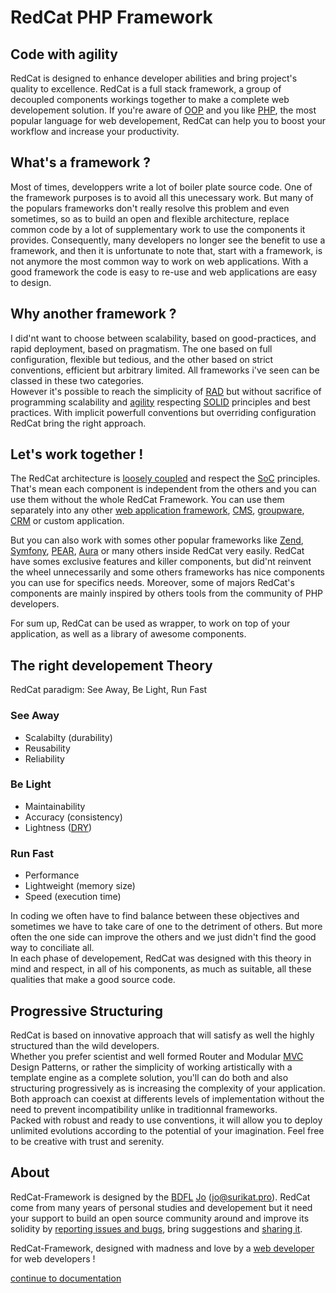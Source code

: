 # RedCat PHP Framework

Code with agility
-------

 RedCat is designed to enhance developer abilities and bring project's quality to excellence. RedCat is a full stack framework, a group of decoupled components workings together to make a complete web developement solution. If you're aware of [OOP](https://en.wikipedia.org/wiki/Object-oriented_programming) and you like [PHP](http://php.et), the most popular language for web developement, RedCat can help you to boost your workflow and increase your productivity.

What's a framework ?
--------------------

 Most of times, developpers write a lot of boiler plate source code. One of the framework purposes is to avoid all this unecessary work. But many of the populars frameworks don't really resolve this problem and even sometimes, so as to build an open and flexible architecture, replace common code by a lot of supplementary work to use the components it provides. Consequently, many developers no longer see the benefit to use a framework, and then it is unfortunate to note that, start with a framework, is not anymore the most common way to work on web applications. With a good framework the code is easy to re-use and web applications are easy to design.

Why another framework ?
-----------------------

 I did'nt want to choose between scalability, based on good-practices, and rapid deployment, based on pragmatism. The one based on full configuration, flexible but tedious, and the other based on strict conventions, efficient but arbitrary limited. All frameworks i've seen can be classed in these two categories.   
 However it's possible to reach the simplicity of [RAD](https://en.wikipedia.org/wiki/Rapid_application_development) but without sacrifice of programming scalability and [agility](http://agilemanifesto.org) respecting [SOLID](http://en.wikipedia.org/wiki/SOLID_%28object-oriented_design%29) principles and best practices. With implicit powerfull conventions but overriding configuration RedCat bring the right approach.

Let's work together !
---------------------

 The RedCat architecture is [loosely coupled](https://en.wikipedia.org/wiki/Loose_coupling) and respect the [SoC](https://en.wikipedia.org/wiki/Separation_of_concerns) principles. That's mean each component is independent from the others and you can use them without the whole RedCat Framework. You can use them separately into any other [web application framework](https://en.wikipedia.org/wiki/Web_application_framework), [CMS](https://en.wikipedia.org/wiki/Content_management_system), [groupware](https://en.wikipedia.org/wiki/Collaborative_software), [CRM](https://en.wikipedia.org/wiki/Customer_relationship_management) or custom application.

 But you can also work with somes other popular frameworks like [Zend](https://github.com/zendframework), [Symfony](https://symfony.com), [PEAR](https://pear.php.net), [Aura](http://auraphp.com) or many others inside RedCat very easily. RedCat have somes exclusive features and killer components, but did'nt reinvent the wheel unnecessarily and some others frameworks has nice components you can use for specifics needs. Moreover, some of majors RedCat's components are mainly inspired by others tools from the community of PHP developers.

 For sum up, RedCat can be used as wrapper, to work on top of your application, as well as a library of awesome components.

The right developement Theory
------------------------

 RedCat paradigm: See Away, Be Light, Run Fast

### See Away
-	Scalabilty (durability)
-	Reusability
-	Reliability

### Be Light
-	Maintainability
-	Accuracy (consistency)
-	Lightness ([DRY](http://en.wikipedia.org/wiki/Don%27t_repeat_yourself))

### Run Fast
-	Performance
-	Lightweight (memory size)
-	Speed (execution time)

 
 In coding we often have to find balance between these objectives and sometimes we have to take care of one to the detriment of others. But more often the one side can improve the others and we just didn't find the good way to conciliate all.   
 In each phase of developement, RedCat was designed with this theory in mind and respect, in all of his components, as much as suitable, all these qualities that make a good source code.

Progressive Structuring
-----------------------

 RedCat is based on innovative approach that will satisfy as well the highly structured than the wild developers.  
 Whether you prefer scientist and well formed Router and Modular [MVC](https://en.wikipedia.org/wiki/Model%E2%80%93view%E2%80%93controller) Design Patterns, or rather the simplicity of working artistically with a template engine as a complete solution, you'll can do both and also structuring progressively as is increasing the complexity of your application. Both approach can coexist at differents levels of implementation without the need to prevent incompatibility unlike in traditionnal frameworks.  
 Packed with robust and ready to use conventions, it will allow you to deploy unlimited evolutions according to the potential of your imagination. Feel free to be creative with trust and serenity.

About
-----

 RedCat-Framework is designed by the [BDFL](https://en.wikipedia.org/wiki/Benevolent_dictator_for_life) [Jo](http://surikat.pro) ([jo@surikat.pro](mailto:%6a%6f@%73%75%72%69%6b%61%74.%70%72%6f)). RedCat come from many years of personal studies and developement but it need your support to build an open source community around and improve its solidity by [reporting issues and bugs](https://github.com/redcatphp/redcat/issues), bring suggestions and [sharing it](About).

RedCat-Framework, designed with madness and love by a [web developer](http://jo-developer.ninja) for web developers !

[continue to documentation](http://redcatphp.com/overview)